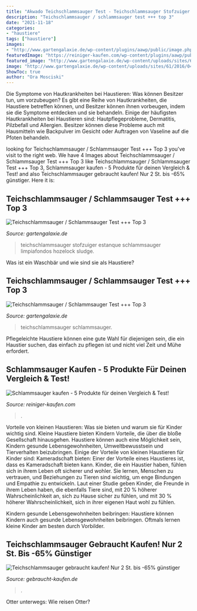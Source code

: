 ```yaml
---
title: "Akwado Teichschlammsauger Test - Teichschlammsauger Stofzuiger Estanque Schlammsauger Limpiafondos Hozelock Sludge"
description: "Teichschlammsauger / schlammsauger test +++ top 3"
date: "2021-11-18"
categories:
- "haustiere"
tags: ["haustiere"]
images:
- "http://www.gartengalaxie.de/wp-content/plugins/aawp/public/image.php?url=aHR0cHM6Ly9tLm1lZGlhLWFtYXpvbi5jb20vaW1hZ2VzL0kvNTFxSVhQN2p6cEwuX1NMMTYwXy5qcGc%3D"
featuredImage: "https://reiniger-kaufen.com/wp-content/plugins/aawp/public/image.php?url=aHR0cHM6Ly9tLm1lZGlhLWFtYXpvbi5jb20vaW1hZ2VzL0kvNTFULWctdVVMaEwuanBn"
featured_image: "http://www.gartengalaxie.de/wp-content/uploads/sites/61/2016/04/Teichschlammsauger-768x432.jpg"
image: "http://www.gartengalaxie.de/wp-content/uploads/sites/61/2016/04/Teichschlammsauger-768x432.jpg"
ShowToc: true
author: "Ora Mosciski"
---
```



Die Symptome von Hautkrankheiten bei Haustieren: Was können Besitzer tun, um vorzubeugen?
Es gibt eine Reihe von Hautkrankheiten, die Haustiere betreffen können, und Besitzer können ihnen vorbeugen, indem sie die Symptome entdecken und sie behandeln. Einige der häufigsten Hautkrankheiten bei Haustieren sind: Hautpflegeprobleme, Dermatitis, Pilzbefall und Allergien. Besitzer können diese Probleme auch mit Hausmitteln wie Backpulver im Gesicht oder Auftragen von Vaseline auf die Pfoten behandeln.

	

		
looking for Teichschlammsauger / Schlammsauger Test +++ Top 3 you've visit to the right web. We have 4 Images about Teichschlammsauger / Schlammsauger Test +++ Top 3 like Teichschlammsauger / Schlammsauger Test +++ Top 3, Schlammsauger kaufen - 5 Produkte für deinen Vergleich &amp; Test! and also Teichschlammsauger gebraucht kaufen! Nur 2 St. bis -65% günstiger. Here it is:
		
    
## Teichschlammsauger / Schlammsauger Test +++ Top 3

<img loading=lazy src="http://www.gartengalaxie.de/wp-content/plugins/aawp/public/image.php?url=aHR0cHM6Ly9tLm1lZGlhLWFtYXpvbi5jb20vaW1hZ2VzL0kvNTFxSVhQN2p6cEwuX1NMMTYwXy5qcGc%3D" onerror="this.onerror=null;this.src='https://tse2.mm.bing.net/th?id=OIP.BTHqorEp2sBcFRBXvsdg6AAAAA&amp;pid=15.1';" alt="Teichschlammsauger / Schlammsauger Test +++ Top 3">

_Source: gartengalaxie.de_

>teichschlammsauger stofzuiger estanque schlammsauger limpiafondos hozelock sludge. 

	

Was ist ein Waschbär und wie sind sie als Haustiere?

    
## Teichschlammsauger / Schlammsauger Test +++ Top 3

<img loading=lazy src="http://www.gartengalaxie.de/wp-content/uploads/sites/61/2016/04/Teichschlammsauger-768x432.jpg" onerror="this.onerror=null;this.src='https://tse4.mm.bing.net/th?id=OIP.kRcRSMWh_iWvdovB5VfjgwHaEK&amp;pid=15.1';" alt="Teichschlammsauger / Schlammsauger Test +++ Top 3">

_Source: gartengalaxie.de_

>teichschlammsauger schlammsauger. 

	

Pflegeleichte Haustiere können eine gute Wahl für diejenigen sein, die ein Haustier suchen, das einfach zu pflegen ist und nicht viel Zeit und Mühe erfordert.

    
## Schlammsauger Kaufen - 5 Produkte Für Deinen Vergleich &amp; Test!

<img loading=lazy src="https://reiniger-kaufen.com/wp-content/plugins/aawp/public/image.php?url=aHR0cHM6Ly9tLm1lZGlhLWFtYXpvbi5jb20vaW1hZ2VzL0kvNTFULWctdVVMaEwuanBn" onerror="this.onerror=null;this.src='https://tse3.mm.bing.net/th?id=OIP.4pdQL1e-e2ONZL8m6Hv8dwHaFl&amp;pid=15.1';" alt="Schlammsauger kaufen - 5 Produkte für deinen Vergleich &amp; Test!">

_Source: reiniger-kaufen.com_

>. 

	

Vorteile von kleinen Haustieren: Was sie bieten und warum sie für Kinder wichtig sind.
Kleine Haustiere bieten Kindern Vorteile, die über die bloße Gesellschaft hinausgehen. Haustiere können auch eine Möglichkeit sein, Kindern gesunde Lebensgewohnheiten, Umweltbewusstsein und Tierverhalten beizubringen. Einige der Vorteile von kleinen Haustieren für Kinder sind:
Kameradschaft bieten: Einer der Vorteile eines Haustieres ist, dass es Kameradschaft bieten kann. Kinder, die ein Haustier haben, fühlen sich in ihrem Leben oft sicherer und wohler. Sie lernen, Menschen zu vertrauen, und Beziehungen zu Tieren sind wichtig, um enge Bindungen und Empathie zu entwickeln. Laut einer Studie geben Kinder, die Freunde in ihrem Leben haben, die ebenfalls Tiere sind, mit 20 % höherer Wahrscheinlichkeit an, sich zu Hause sicher zu fühlen, und mit 30 % höherer Wahrscheinlichkeit, sich in ihrer eigenen Haut wohl zu fühlen.

Kindern gesunde Lebensgewohnheiten beibringen: Haustiere können Kindern auch gesunde Lebensgewohnheiten beibringen. Oftmals lernen kleine Kinder am besten durch Vorbilder.

    
## Teichschlammsauger Gebraucht Kaufen! Nur 2 St. Bis -65% Günstiger

<img loading=lazy src="https://www.gebraucht-kaufen.de/sh-img/210361_1_teichschlammsauger.jpg" onerror="this.onerror=null;this.src='https://tse2.mm.bing.net/th?id=OIP.09PjlLfWIyL_JE73oyeQPgHaHa&amp;pid=15.1';" alt="Teichschlammsauger gebraucht kaufen! Nur 2 St. bis -65% günstiger">

_Source: gebraucht-kaufen.de_

>. 

	

Otter unterwegs: Wie reisen Otter?

